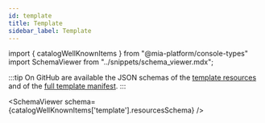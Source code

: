 ```yaml
---
id: template
title: Template
sidebar_label: Template
---
```


import { catalogWellKnownItems } from "@mia-platform/console-types"
import SchemaViewer from "../snippets/schema_viewer.mdx";

:::tip
On GitHub are available the JSON schemas of the [template resources](https://raw.githubusercontent.com/mia-platform/console-sdk/refs/heads/main/packages/console-types/schemas/catalog/template.resources.schema.json) and of the [full template manifest](https://raw.githubusercontent.com/mia-platform/console-sdk/refs/heads/main/packages/console-types/schemas/catalog/template.manifest.schema.json).
:::

<SchemaViewer schema={catalogWellKnownItems['template'].resourcesSchema} />

<!-- ### Open Source item

If the repository hosting your item is public and openly accessible (i.e., open source), then you're all set — the item is now accessible and usable by other Companies via the Marketplace.

### Item hosted on a private repository

If your item is stored in a private repository, additional configuration is required to ensure the Console can access it.

1. **Create a Marketplace Provider**
You need to create a Provider for the Marketplace, where you'll configure the credentials required to access your Git Provider. Follow the instructions in [this guide](/console/company-configuration/providers/configure-marketplace-provider.mdx) to set it up.

The Provider must be created in the same Company where the item resides. This is defined by the `companyId` property in the item configuration.

:::info
To make Software Catalog resources accessible to other Companies, you must enable the "Allow access to all the Companies" option in the Provider settings, as explained [here](/console/company-configuration/providers/configure-marketplace-provider.mdx#step-2-provider-details).
This ensures the Console can access the item’s resources even when it belongs to a project in a different Company.
:::

2. **Link the Provider to the Item**
Once the Provider is created and connected:
- Go to the Providers section in the CMS.
- Locate your Provider and take note of its `providerId`.
- Go back to the Software Catalog and edit the item configuration.
- Add the `providerId` property with the corresponding value.

From this point on, your item will be available to all Companies across the platform! -->
